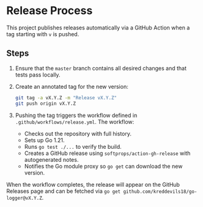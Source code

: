 # Release Process

This project publishes releases automatically via a GitHub Action when a tag starting with `v` is pushed.

## Steps

1. Ensure that the `master` branch contains all desired changes and that tests pass locally.
2. Create an annotated tag for the new version:

   ```bash
   git tag -a vX.Y.Z -m "Release vX.Y.Z"
   git push origin vX.Y.Z
   ```

3. Pushing the tag triggers the workflow defined in `.github/workflows/release.yml`. The workflow:
   - Checks out the repository with full history.
   - Sets up Go 1.21.
   - Runs `go test ./...` to verify the build.
   - Creates a GitHub release using `softprops/action-gh-release` with autogenerated notes.
   - Notifies the Go module proxy so `go get` can download the new version.

When the workflow completes, the release will appear on the GitHub Releases page and can be fetched via `go get github.com/kreddevils18/go-logger@vX.Y.Z`.

